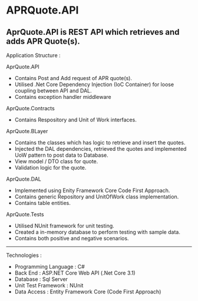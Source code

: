 # APRQuote.API
AprQuote.API is REST API which retrieves and adds APR Quote(s).
----------------------------------------------------------------------------------------------
Application Structure :
 
AprQuote.API
 - Contains Post and Add request of APR quote(s).
 - Utilised .Net Core Dependency Injection (IoC Container) for loose coupling between API and DAL.
 - Contains exception handler middleware

AprQuote.Contracts
- Contains Respository and Unit of Work interfaces.

AprQuote.BLayer
- Contains the classes which has logic to retrieve and insert the quotes.
- Injected the DAL dependencies, retrieved the quotes and implemented UoW pattern to post data to Database. 
- View model / DTO class for quote.
- Validation logic for the quote.

AprQuote.DAL
- Implemented using Enity Framework Core Code First Approach.
- Contains generic Repository and UnitOfWork class implementation.
- Contains table entities.

AprQuote.Tests
 - Utilised NUnit framework for unit testing.
 - Created a in-memory database to perform testing with sample data.
 - Contains both positive and negative scenarios.

----------------------------------------------------------------------------------------------
Technologies :

 - Programming Language : C#
 - Back End : ASP.NET Core Web API (.Net Core 3.1)
 - Database : Sql Server
 - Unit Test Framework : NUnit
 - Data Access : Entity Framework Core (Code First Approach)
